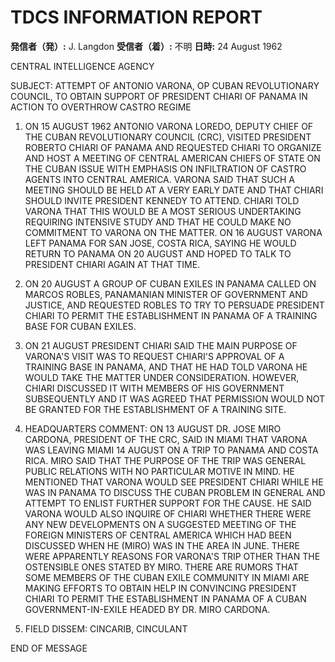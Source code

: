 # TDCS INFORMATION REPORT

**発信者（発）:** J. Langdon
**受信者（着）:** 不明
**日時:** 24 August 1962

CENTRAL INTELLIGENCE AGENCY

SUBJECT: ATTEMPT OF ANTONIO VARONA, OP CUBAN REVOLUTIONARY COUNCIL, TO OBTAIN SUPPORT OF PRESIDENT CHIARI OF PANAMA IN ACTION TO OVERTHROW CASTRO REGIME

1. ON 15 AUGUST 1962 ANTONIO VARONA LOREDO, DEPUTY CHIEF OF THE CUBAN REVOLUTIONARY COUNCIL (CRC), VISITED PRESIDENT ROBERTO CHIARI OF PANAMA AND REQUESTED CHIARI TO ORGANIZE AND HOST A MEETING OF CENTRAL AMERICAN CHIEFS OF STATE ON THE CUBAN ISSUE WITH EMPHASIS ON INFILTRATION OF CASTRO AGENTS INTO CENTRAL AMERICA. VARONA SAID THAT SUCH A MEETING SHOULD BE HELD AT A VERY EARLY DATE AND THAT CHIARI SHOULD INVITE PRESIDENT KENNEDY TO ATTEND. CHIARI TOLD VARONA THAT THIS WOULD BE A MOST SERIOUS UNDERTAKING REQUIRING INTENSIVE STUDY AND THAT HE COULD MAKE NO COMMITMENT TO VARONA ON THE MATTER. ON 16 AUGUST VARONA LEFT PANAMA FOR SAN JOSE, COSTA RICA, SAYING HE WOULD RETURN TO PANAMA ON 20 AUGUST AND HOPED TO TALK TO PRESIDENT CHIARI AGAIN AT THAT TIME.

2. ON 20 AUGUST A GROUP OF CUBAN EXILES IN PANAMA CALLED ON MARCOS ROBLES, PANAMANIAN MINISTER OF GOVERNMENT AND JUSTICE, AND REQUESTED ROBLES TO TRY TO PERSUADE PRESIDENT CHIARI TO PERMIT THE ESTABLISHMENT IN PANAMA OF A TRAINING BASE FOR CUBAN EXILES.

3. ON 21 AUGUST PRESIDENT CHIARI SAID THE MAIN PURPOSE OF VARONA'S VISIT WAS TO REQUEST CHIARI'S APPROVAL OF A TRAINING BASE IN PANAMA, AND THAT HE HAD TOLD VARONA HE WOULD TAKE THE MATTER UNDER CONSIDERATION. HOWEVER, CHIARI DISCUSSED IT WITH MEMBERS OF HIS GOVERNMENT SUBSEQUENTLY AND IT WAS AGREED THAT PERMISSION WOULD NOT BE GRANTED FOR THE ESTABLISHMENT OF A TRAINING SITE.

4. HEADQUARTERS COMMENT: ON 13 AUGUST DR. JOSE MIRO CARDONA, PRESIDENT OF THE CRC, SAID IN MIAMI THAT VARONA WAS LEAVING MIAMI 14 AUGUST ON A TRIP TO PANAMA AND COSTA RICA. MIRO SAID THAT THE PURPOSE OF THE TRIP WAS GENERAL PUBLIC RELATIONS WITH NO PARTICULAR MOTIVE IN MIND. HE MENTIONED THAT VARONA WOULD SEE PRESIDENT CHIARI WHILE HE WAS IN PANAMA TO DISCUSS THE CUBAN PROBLEM IN GENERAL AND ATTEMPT TO ENLIST FURTHER SUPPORT FOR THE CAUSE. HE SAID VARONA WOULD ALSO INQUIRE OF CHIARI WHETHER THERE WERE ANY NEW DEVELOPMENTS ON A SUGGESTED MEETING OF THE FOREIGN MINISTERS OF CENTRAL AMERICA WHICH HAD BEEN DISCUSSED WHEN HE (MIRO) WAS IN THE AREA IN JUNE. THERE WERE APPARENTLY REASONS FOR VARONA'S TRIP OTHER THAN THE OSTENSIBLE ONES STATED BY MIRO. THERE ARE RUMORS THAT SOME MEMBERS OF THE CUBAN EXILE COMMUNITY IN MIAMI ARE MAKING EFFORTS TO OBTAIN HELP IN CONVINCING PRESIDENT CHIARI TO PERMIT THE ESTABLISHMENT IN PANAMA OF A CUBAN GOVERNMENT-IN-EXILE HEADED BY DR. MIRO CARDONA.

5. FIELD DISSEM: CINCARIB, CINCULANT

END OF MESSAGE